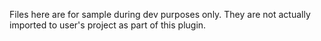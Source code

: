 Files here are for sample during dev purposes only. They are not actually imported to user's project as part of this plugin.